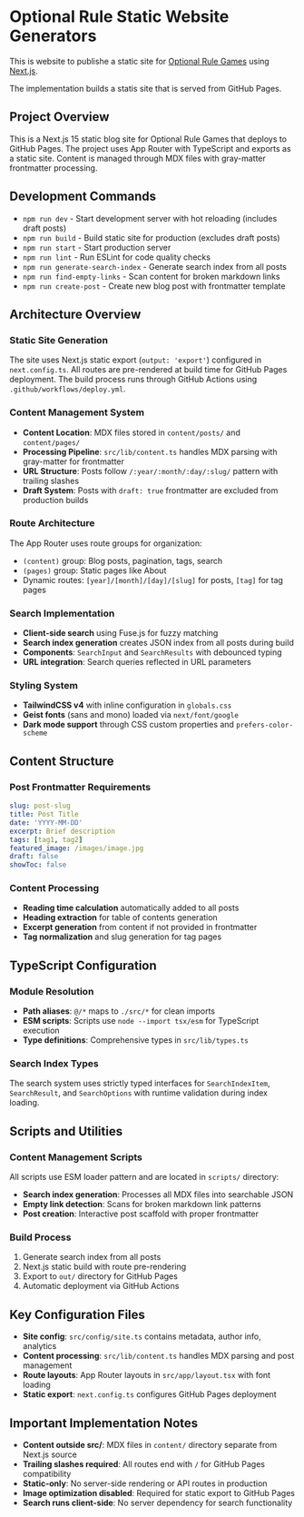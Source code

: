 # Optional Rule Static Website Generators

This is website to publishe a static site for [Optional Rule Games](https://www.optionalrule.com) using [Next.js](https://nextjs.org).

The implementation builds a statis site that is served from GitHub Pages.

## Project Overview

This is a Next.js 15 static blog site for Optional Rule Games that deploys to GitHub Pages. The project uses App Router with TypeScript and exports as a static site. Content is managed through MDX files with gray-matter frontmatter processing.

## Development Commands

- `npm run dev` - Start development server with hot reloading (includes draft posts)
- `npm run build` - Build static site for production (excludes draft posts)
- `npm run start` - Start production server  
- `npm run lint` - Run ESLint for code quality checks
- `npm run generate-search-index` - Generate search index from all posts
- `npm run find-empty-links` - Scan content for broken markdown links
- `npm run create-post` - Create new blog post with frontmatter template

## Architecture Overview

### Static Site Generation
The site uses Next.js static export (`output: 'export'`) configured in `next.config.ts`. All routes are pre-rendered at build time for GitHub Pages deployment. The build process runs through GitHub Actions using `.github/workflows/deploy.yml`.

### Content Management System
- **Content Location**: MDX files stored in `content/posts/` and `content/pages/`
- **Processing Pipeline**: `src/lib/content.ts` handles MDX parsing with gray-matter for frontmatter
- **URL Structure**: Posts follow `/:year/:month/:day/:slug/` pattern with trailing slashes
- **Draft System**: Posts with `draft: true` frontmatter are excluded from production builds

### Route Architecture  
The App Router uses route groups for organization:
- `(content)` group: Blog posts, pagination, tags, search
- `(pages)` group: Static pages like About
- Dynamic routes: `[year]/[month]/[day]/[slug]` for posts, `[tag]` for tag pages

### Search Implementation
- **Client-side search** using Fuse.js for fuzzy matching
- **Search index generation** creates JSON index from all posts during build
- **Components**: `SearchInput` and `SearchResults` with debounced typing
- **URL integration**: Search queries reflected in URL parameters

### Styling System
- **TailwindCSS v4** with inline configuration in `globals.css`
- **Geist fonts** (sans and mono) loaded via `next/font/google`
- **Dark mode support** through CSS custom properties and `prefers-color-scheme`

## Content Structure

### Post Frontmatter Requirements
```yaml
slug: post-slug
title: Post Title
date: 'YYYY-MM-DD'
excerpt: Brief description
tags: [tag1, tag2]
featured_image: /images/image.jpg
draft: false
showToc: false
```

### Content Processing
- **Reading time calculation** automatically added to all posts
- **Heading extraction** for table of contents generation
- **Excerpt generation** from content if not provided in frontmatter
- **Tag normalization** and slug generation for tag pages

## TypeScript Configuration

### Module Resolution
- **Path aliases**: `@/*` maps to `./src/*` for clean imports
- **ESM scripts**: Scripts use `node --import tsx/esm` for TypeScript execution
- **Type definitions**: Comprehensive types in `src/lib/types.ts`

### Search Index Types
The search system uses strictly typed interfaces for `SearchIndexItem`, `SearchResult`, and `SearchOptions` with runtime validation during index loading.

## Scripts and Utilities

### Content Management Scripts
All scripts use ESM loader pattern and are located in `scripts/` directory:
- **Search index generation**: Processes all MDX files into searchable JSON
- **Empty link detection**: Scans for broken markdown link patterns
- **Post creation**: Interactive post scaffold with proper frontmatter

### Build Process
1. Generate search index from all posts
2. Next.js static build with route pre-rendering  
3. Export to `out/` directory for GitHub Pages
4. Automatic deployment via GitHub Actions

## Key Configuration Files

- **Site config**: `src/config/site.ts` contains metadata, author info, analytics
- **Content processing**: `src/lib/content.ts` handles MDX parsing and post management
- **Route layouts**: App Router layouts in `src/app/layout.tsx` with font loading
- **Static export**: `next.config.ts` configures GitHub Pages deployment

## Important Implementation Notes

- **Content outside src/**: MDX files in `content/` directory separate from Next.js source
- **Trailing slashes required**: All routes end with `/` for GitHub Pages compatibility  
- **Static-only**: No server-side rendering or API routes in production
- **Image optimization disabled**: Required for static export to GitHub Pages
- **Search runs client-side**: No server dependency for search functionality